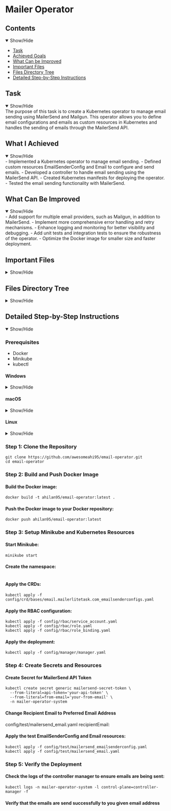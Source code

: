 # Mailer Operator

## Contents
<details open>
<summary>Show/Hide</summary>

- [Task](#Task)
- [Achieved Goals](#Achieved_Goals)
- [What Can be Improved](#What_Can_Be_Improved)
- [Important Files](#Important_Files)
- [Files Directory Tree](#Files_Directory_Tree)
- [Detailed Step-by-Step Instructions](#Detailed_Step-by-Step_Instructions)
</details>

## Task
<details open>
<a name="Task"></a>
<summary>Show/Hide</summary>
The purpose of this task is to create a Kubernetes operator to manage email sending using MailerSend and Mailgun. This operator allows you to define email configurations and emails as custom resources in Kubernetes and handles the sending of emails through the MailerSend API.
</details>

## What I Achieved
<details open>
<a name="Achieved_Goals"></a>
<summary>Show/Hide</summary>
- Implemented a Kubernetes operator to manage email sending.
- Defined custom resources EmailSenderConfig and Email to configure and send emails.
- Developed a controller to handle email sending using the MailerSend API.
- Created Kubernetes manifests for deploying the operator.
- Tested the email sending functionality with MailerSend.
</details>

## What Can Be Improved
<details open>
<a name="What_Can_Be_Improved"></a>
<summary>Show/Hide</summary>
- Add support for multiple email providers, such as Mailgun, in addition to MailerSend.
- Implement more comprehensive error handling and retry mechanisms.
- Enhance logging and monitoring for better visibility and debugging.
- Add unit tests and integration tests to ensure the robustness of the operator.
- Optimize the Docker image for smaller size and faster deployment.
</details>

## Important Files
<details>
<a name="Important_Files"></a>
<summary>Show/Hide</summary>
- main.go: Entry point for the manager that starts the controller.
- api/v1/email_types.go: Contains the definitions for the custom resources EmailSenderConfig and Email.
- controllers/email_controller.go: Contains the logic for reconciling Email resources and sending emails through MailerSend.
- config/manager/manager.yaml: Kubernetes manifest for deploying the controller manager.
- config/crd/bases/email.mailerlitetask.com_emails.yaml: Custom Resource Definition (CRD) for the Email resource.
- config/crd/bases/email.mailerlitetask.com_emailsenderconfigs.yaml: Custom Resource Definition (CRD) for the EmailSenderConfig resource.
- config/rbac/role.yaml, config/rbac/role_binding.yaml, config/rbac/service_account.yaml: RBAC configuration for the operator.
- config/test/mailersend_emailsenderconfig.yaml: Sample EmailSenderConfig resource for MailerSend.
- config/test/mailersend_email.yaml: Sample Email resource for testing email sending.
</details>

## Files Directory Tree
<details>
<a name="Files_Directory_Tree"></a>
<summary>Show/Hide</summary>
mailer-operator/
├── api/
│   └── v1/
│       ├── email_types.go
│       └── zz_generated.deepcopy.go
├── config/
│   ├── crd/
│   │   └── bases/
│   │       ├── email.mailerlitetask.com_emails.yaml
│   │       └── email.mailerlitetask.com_emailsenderconfigs.yaml
│   ├── manager/
│   │   └── manager.yaml
│   ├── rbac/
│   │   ├── role.yaml
│   │   ├── role_binding.yaml
│   │   └── service_account.yaml
│   └── test/
│       ├── mailersend_email.yaml
│       └── mailersend_emailsenderconfig.yaml
├── controllers/
│   └── email_controller.go
├── Dockerfile
├── go.mod
├── go.sum
└── main.go
</details>

## Detailed Step-by-Step Instructions
<details open>
<a name="Detailed_Step-by-Step_Instructions"></a>
<summary>Show/Hide</summary>

### Prerequisites
- Docker
- Minikube
- kubectl
</details>

#### Windows
<details>
<summary>Show/Hide</summary>
- Install Docker Desktop from here.
- Install Minikube from here.
- Install kubectl from here.
</details>

#### macOS
<details>
<summary>Show/Hide</summary>
- Install Docker Desktop from here.
- Install Minikube using Homebrew
```
brew install minikube
minikube start
```
- Install kubectl using Homebrew:
```
brew install kubectl
```
</details>

#### Linux
<details>
<summary>Show/Hide</summary>
- Install Docker from here.
- Install Minikube from here.
- Install kubectl from here.
</details>

### Step 1: Clone the Repository
```
git clone https://github.com/awesomeahi95/email-operator.git
cd email-operator
```
### Step 2: Build and Push Docker Image
#### Build the Docker image:
```
docker build -t ahilan95/email-operator:latest .
```
#### Push the Docker image to your Docker repository:
```
docker push ahilan95/email-operator:latest
```
### Step 3: Setup Minikube and Kubernetes Resources
#### Start Minikube:
```
minikube start
```
#### Create the namespace:
```kubectl create namespace mailer-operator-system
```
#### Apply the CRDs:
```kubectl apply -f config/crd/bases/email.mailerlitetask.com_emails.yaml
kubectl apply -f config/crd/bases/email.mailerlitetask.com_emailsenderconfigs.yaml
```
#### Apply the RBAC configuration:
```
kubectl apply -f config/rbac/service_account.yaml
kubectl apply -f config/rbac/role.yaml
kubectl apply -f config/rbac/role_binding.yaml
```
#### Apply the deployment:
```
kubectl apply -f config/manager/manager.yaml
```
### Step 4: Create Secrets and Resources
#### Create Secret for MailerSend API Token
```
kubectl create secret generic mailersend-secret-token \
  --from-literal=api-token='your-api-token' \
  --from-literal=from-email='your-from-email' \
  -n mailer-operator-system
```
#### Change Recipient Email to Preferred Email Address
config/test/mailersend_email.yaml
recipientEmail: <preferred email address>
#### Apply the test EmailSenderConfig and Email resources:
```
kubectl apply -f config/test/mailersend_emailsenderconfig.yaml
kubectl apply -f config/test/mailersend_email.yaml
```
### Step 5: Verify the Deployment
#### Check the logs of the controller manager to ensure emails are being sent:
```
kubectl logs -n mailer-operator-system -l control-plane=controller-manager -f
```
#### Verify that the emails are send successfully to you given email address

